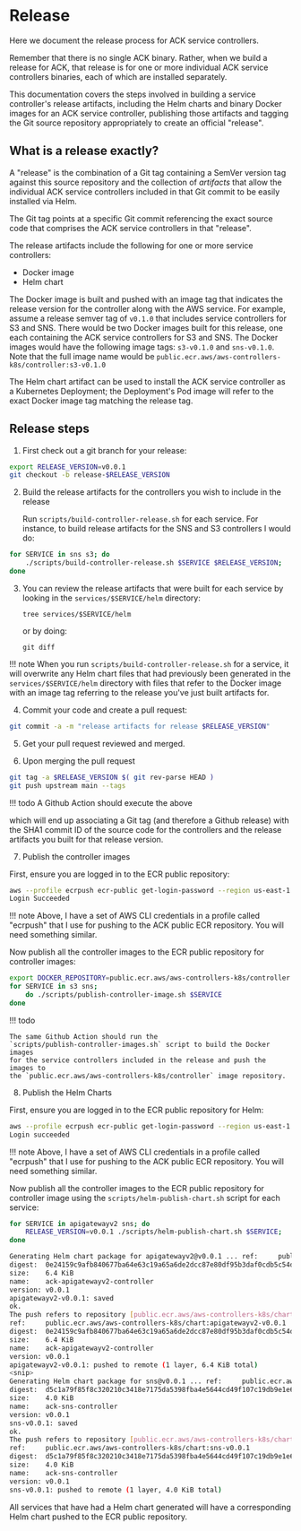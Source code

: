 # Release

Here we document the release process for ACK service controllers.

Remember that there is no single ACK binary. Rather, when we build a release
for ACK, that release is for one or more individual ACK service controllers
binaries, each of which are installed separately.

This documentation covers the steps involved in building a service controller's
release artifacts, including the Helm charts and binary Docker images for an
ACK service controller, publishing those artifacts and tagging the Git source
repository appropriately to create an official "release".

## What is a release exactly?

A "release" is the combination of a Git tag containing a SemVer version tag
against this source repository and the collection of *artifacts* that allow the
individual ACK service controllers included in that Git commit to be easily
installed via Helm.

The Git tag points at a specific Git commit referencing the exact source code
that comprises the ACK service controllers in that "release".

The release artifacts include the following for one or more service
controllers:

* Docker image
* Helm chart

The Docker image is built and pushed with an image tag that indicates the
release version for the controller along with the AWS service. For example,
assume a release semver tag of `v0.1.0` that includes service controllers for
S3 and SNS. There would be two Docker images built for this release, one each
containing the ACK service controllers for S3 and SNS. The Docker images would
have the following image tags: `s3-v0.1.0` and `sns-v0.1.0`. Note
that the full image name would be
`public.ecr.aws/aws-controllers-k8s/controller:s3-v0.1.0`

The Helm chart artifact can be used to install the ACK service controller as a
Kubernetes Deployment; the Deployment's Pod image will refer to the exact
Docker image tag matching the release tag.

## Release steps

1. First check out a git branch for your release:
 
```bash
export RELEASE_VERSION=v0.0.1
git checkout -b release-$RELEASE_VERSION
 ```

2. Build the release artifacts for the controllers you wish to include in the
   release

   Run `scripts/build-controller-release.sh` for each service. For
   instance, to build release artifacts for the SNS and S3 controllers I would
   do:

```bash
for SERVICE in sns s3; do
    ./scripts/build-controller-release.sh $SERVICE $RELEASE_VERSION;
done
```

3. You can review the release artifacts that were built for each service by
   looking in the `services/$SERVICE/helm` directory:

    `tree services/$SERVICE/helm`

    or by doing:

    `git diff`

!!! note
    When you run `scripts/build-controller-release.sh` for a service, it will
    overwrite any Helm chart files that had previously been generated in the
    `services/$SERVICE/helm` directory with files that refer to the
    Docker image with an image tag referring to the release you've just built
    artifacts for.

4. Commit your code and create a pull request:

```bash
git commit -a -m "release artifacts for release $RELEASE_VERSION"
```

5. Get your pull request reviewed and merged.

6. Upon merging the pull request

```bash
git tag -a $RELEASE_VERSION $( git rev-parse HEAD )
git push upstream main --tags
```

!!! todo
    A Github Action should execute the above

which will end up associating a Git tag (and therefore a Github release) with
the SHA1 commit ID of the source code for the controllers and the release
artifacts you built for that release version.

7. Publish the controller images

First, ensure you are logged in to the ECR public repository:

```bash
aws --profile ecrpush ecr-public get-login-password --region us-east-1 | docker login -u AWS --password-stdin public.ecr.aws
Login Succeeded
```

!!! note
    Above, I have a set of AWS CLI credentials in a profile called "ecrpush"
    that I use for pushing to the ACK public ECR repository. You will need
    something similar.

Now publish all the controller images to the ECR public repository for
controller images:

```bash
export DOCKER_REPOSITORY=public.ecr.aws/aws-controllers-k8s/controller
for SERVICE in s3 sns; 
    do ./scripts/publish-controller-image.sh $SERVICE
done
```

!!! todo

    The same Github Action should run the
    `scripts/publish-controller-images.sh` script to build the Docker images
    for the service controllers included in the release and push the images to
    the `public.ecr.aws/aws-controllers-k8s/controller` image repository.

8. Publish the Helm Charts

First, ensure you are logged in to the ECR public repository for Helm:

```bash
aws --profile ecrpush ecr-public get-login-password --region us-east-1 | HELM_EXPERIMENTAL_OCI=1 helm registry login -u AWS --password-stdin public.ecr.aws
Login succeeded
```

!!! note
    Above, I have a set of AWS CLI credentials in a profile called "ecrpush"
    that I use for pushing to the ACK public ECR repository. You will need
    something similar.

Now publish all the controller images to the ECR public repository for
controller image using the `scripts/helm-publish-chart.sh` script for each service:

```bash
for SERVICE in apigatewayv2 sns; do
    RELEASE_VERSION=v0.0.1 ./scripts/helm-publish-chart.sh $SERVICE;
done
```

```bash
Generating Helm chart package for apigatewayv2@v0.0.1 ... ref:     public.ecr.aws/aws-controllers-k8s/chart:apigatewayv2-v0.0.1
digest:  0e24159c9afb840677ba64e63c19a65a6de2dcc87e80df95b3daf0cdb5c54de6
size:    6.4 KiB
name:    ack-apigatewayv2-controller
version: v0.0.1
apigatewayv2-v0.0.1: saved
ok.
The push refers to repository [public.ecr.aws/aws-controllers-k8s/chart]
ref:     public.ecr.aws/aws-controllers-k8s/chart:apigatewayv2-v0.0.1
digest:  0e24159c9afb840677ba64e63c19a65a6de2dcc87e80df95b3daf0cdb5c54de6
size:    6.4 KiB
name:    ack-apigatewayv2-controller
version: v0.0.1
apigatewayv2-v0.0.1: pushed to remote (1 layer, 6.4 KiB total)
<snip>
Generating Helm chart package for sns@v0.0.1 ... ref:     public.ecr.aws/aws-controllers-k8s/chart:sns-v0.0.1
digest:  d5c1a79f85f8c320210c3418e7175da5398fba4e5644cd49f107c19db9e1e6d1
size:    4.0 KiB
name:    ack-sns-controller
version: v0.0.1
sns-v0.0.1: saved
ok.
The push refers to repository [public.ecr.aws/aws-controllers-k8s/chart]
ref:     public.ecr.aws/aws-controllers-k8s/chart:sns-v0.0.1
digest:  d5c1a79f85f8c320210c3418e7175da5398fba4e5644cd49f107c19db9e1e6d1
size:    4.0 KiB
name:    ack-sns-controller
version: v0.0.1
sns-v0.0.1: pushed to remote (1 layer, 4.0 KiB total)
```

All services that have had a Helm chart generated will have a
corresponding Helm chart pushed to the ECR public repository.
